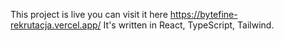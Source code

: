 This project is live you can visit it here https://bytefine-rekrutacja.vercel.app/
It's written in React, TypeScript, Tailwind. 
